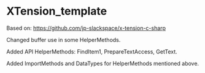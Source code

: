 # XTension_template

Based on: https://github.com/jp-slackspace/x-tension-c-sharp

Changed buffer use in some HelperMethods.

Added API HelperMethods: FindItem1, PrepareTextAccess, GetText.

Added ImportMethods and DataTypes for HelperMethods mentioned above.
